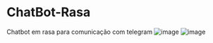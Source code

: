 # ChatBot-Rasa
Chatbot em rasa para comunicação com telegram
![image](https://user-images.githubusercontent.com/70666000/196845287-969d9baa-0107-404f-aa5d-f3b9d2fc0b48.png)
![image](https://user-images.githubusercontent.com/70666000/196845316-64e263dc-3e30-493b-9ea4-38c0e7eb8dfe.png)
